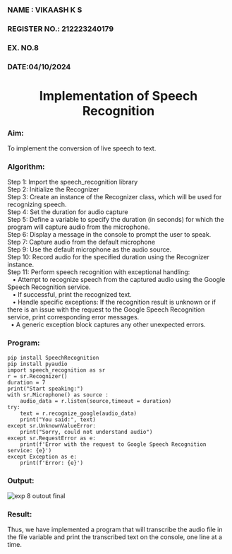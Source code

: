 <H3>NAME : VIKAASH K S</H3>
<H3>REGISTER NO.: 212223240179</H3>
<H3>EX. NO.8</H3>
<H3>DATE:04/10/2024 </H3>

<H1 ALIGN =CENTER>Implementation of Speech Recognition</H1>

<H3>Aim:</H3> 
 To implement the conversion of live speech to text.<BR>
 
<h3>Algorithm:</h3>
Step 1: Import the speech_recognition library<Br>
Step 2: Initialize the Recognizer<Br>
Step 3: Create an instance of the Recognizer class, which will be used for recognizing speech.<Br>
Step 4: Set the duration for audio capture<Br>
Step 5: Define a variable to specify the duration (in seconds) for which the program will capture audio from the microphone.<Br>
Step 6: Display a message in the console to prompt the user to speak.<Br>
Step 7: Capture audio from the default microphone<Br>
Step 9: Use the default microphone as the audio source.<Br>
Step 10: Record audio for the specified duration using the Recognizer instance.<Br>
Step 11: Perform speech recognition with exceptional handling:<Br>
&nbsp&nbsp •	Attempt to recognize speech from the captured audio using the Google Speech Recognition service.<Br>
&nbsp&nbsp •	If successful, print the recognized text.<Br>
&nbsp&nbsp •	Handle specific exceptions: If the recognition result is unknown or if there is an issue with the request to the Google Speech Recognition service, print corresponding error messages.<Br>
&nbsp&nbsp•	A generic exception block captures any other unexpected errors.<Br>


<H3>Program:</H3>

```
pip install SpeechRecognition
pip install pyaudio
import speech_recognition as sr
r = sr.Recognizer()
duration = 7
print("Start speaking:")
with sr.Microphone() as source :
    audio_data = r.listen(source,timeout = duration)
try:
    text = r.recognize_google(audio_data)
    print("You said:", text)
except sr.UnknownValueError:
    print("Sorry, could not understand audio")
except sr.RequestError as e:
    print(f'Error with the request to Google Speech Recognition service: {e}')
except Exception as e:
    print(f'Error: {e}')  
```


<H3> Output:</H3>

![exp 8 outout final](https://github.com/user-attachments/assets/24642085-851a-4fb0-8836-03c9e9c33e82)

<H3> Result:</H3>
Thus, we have implemented a program that will transcribe the audio file in the file variable and print the transcribed text on the console, one line at a time.
